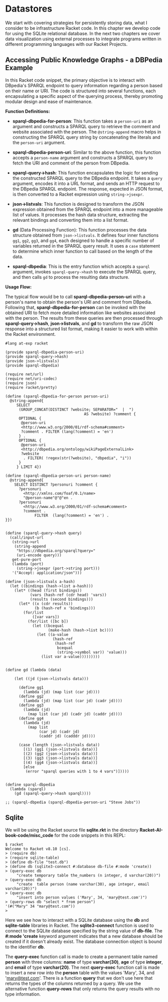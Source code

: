 # Datastores

We start with covering strategies for persistently storing data, what I consider to be infrastructure Racket code. In this chapter we develop code for using the SQLite relational database. In the next two chapters we cover data visualization using external processes to integrate programs written in different programming languages with our Racket Projects.


## Accessing Public Knowledge Graphs - a DBPedia Example

In this Racket code snippet, the primary objective is to interact with DBpedia's SPARQL endpoint to query information regarding a person based on their name or URI. The code is structured into several functions, each encapsulating a specific aspect of the querying process, thereby promoting modular design and ease of maintenance.

**Function Definitions:**

- **sparql-dbpedia-for-person**: This function takes a `person-uri` as an argument and constructs a SPARQL query to retrieve the comment and website associated with the person. The `@string-append` macro helps in constructing the SPARQL query string by concatenating the literals and the `person-uri` argument.

- **sparql-dbpedia-person-uri**: Similar to the above function, this function accepts a `person-name` argument and constructs a SPARQL query to fetch the URI and comment of the person from DBpedia.

- **sparql-query->hash**: This function encapsulates the logic for sending the constructed SPARQL query to the DBpedia endpoint. It takes a `query` argument, encodes it into a URL format, and sends an HTTP request to the DBpedia SPARQL endpoint. The response, expected in JSON format, is then converted to a Racket expression using `string->jsexpr`.

- **json->listvals**: This function is designed to transform the JSON expression obtained from the SPARQL endpoint into a more manageable list of values. It processes the hash data structure, extracting the relevant bindings and converting them into a list format.

- **gd** (Data Processing Function): This function processes the data structure obtained from `json->listvals`. It defines four inner functions `gg1`, `gg2`, `gg3`, and `gg4`, each designed to handle a specific number of variables returned in the SPARQL query result. It uses a `case` statement to determine which inner function to call based on the length of the data.

- **sparql-dbpedia**: This is the entry function which accepts a `sparql` argument, invokes `sparql-query->hash` to execute the SPARQL query, and then calls `gd` to process the resulting data structure.

**Usage Flow:**

The typical flow would be to call **sparql-dbpedia-person-uri** with a person's name to obtain the person's URI and comment from DBpedia. Following that, **sparql-dbpedia-for-person** can be invoked with the obtained URI to fetch more detailed information like websites associated with the person. The results from these queries are then processed through **sparql-query->hash**, **json->listvals**, and **gd** to transform the raw JSON response into a structured list format, making it easier to work with within the Racket environment.


```racket
#lang at-exp racket

(provide sparql-dbpedia-person-uri)
(provide sparql-query->hash)
(provide json->listvals)
(provide sparql-dbpedia)

(require net/url)
(require net/uri-codec)
(require json)
(require racket/pretty)

(define (sparql-dbpedia-for-person person-uri)
  @string-append{
     SELECT
      (GROUP_CONCAT(DISTINCT ?website; SEPARATOR="  |  ")
                                   AS ?website) ?comment {
      OPTIONAL {
       @person-uri
       <http://www.w3.org/2000/01/rdf-schema#comment>
       ?comment . FILTER (lang(?comment) = 'en')
      } .
      OPTIONAL {
       @person-uri
       <http://dbpedia.org/ontology/wikiPageExternalLink>
       ?website
        . FILTER( !regex(str(?website), "dbpedia", "i"))
      }
     } LIMIT 4})

(define (sparql-dbpedia-person-uri person-name)
  @string-append{
    SELECT DISTINCT ?personuri ?comment {
      ?personuri
        <http://xmlns.com/foaf/0.1/name>
        "@person-name"@"@"en .
      ?personuri
        <http://www.w3.org/2000/01/rdf-schema#comment>
        ?comment .
             FILTER  (lang(?comment) = 'en') .
}})


(define (sparql-query->hash query)
  (call/input-url
   (string->url
    (string-append
     "https://dbpedia.org/sparql?query="
     (uri-encode query)))
   get-pure-port
   (lambda (port)
     (string->jsexpr (port->string port)))
   '("Accept: application/json")))

(define (json->listvals a-hash)
  (let ((bindings (hash->list a-hash)))
    (let* ((head (first bindings))
           (vars (hash-ref (cdr head) 'vars))
           (results (second bindings)))
      (let* ((x (cdr results))
             (b (hash-ref x 'bindings)))
        (for/list
            ([var vars])
          (for/list ([bc b])
            (let ((bcequal
                   (make-hash (hash->list bc))))
              (let ((a-value
                     (hash-ref
                      (hash-ref
                       bcequal
                       (string->symbol var)) 'value)))
                (list var a-value)))))))))


(define gd (lambda (data)

    (let ((jd (json->listvals data)))

      (define gg1
        (lambda (jd) (map list (car jd))))
      (define gg2
        (lambda (jd) (map list (car jd) (cadr jd))))
      (define gg3
        (lambda (jd)
          (map list (car jd) (cadr jd) (caddr jd))))
      (define gg4
        (lambda (jd)
          (map list
               (car jd) (cadr jd)
               (caddr jd) (cadddr jd))))

      (case (length (json->listvals data))
        [(1) (gg1 (json->listvals data))]
        [(2) (gg2 (json->listvals data))]
        [(3) (gg3 (json->listvals data))]
        [(4) (gg4 (json->listvals data))]
        [else
         (error "sparql queries with 1 to 4 vars")]))))


(define sparql-dbpedia
  (lambda (sparql)
    (gd (sparql-query->hash sparql))))

;; (sparql-dbpedia (sparql-dbpedia-person-uri "Steve Jobs"))
```

## Sqlite

We will be using the Racket source file **sqlite.rkt** in the directory **Racket-AI-book-code/misc_code** for the code snippets in this REPL:

```racket
$ racket
Welcome to Racket v8.10 [cs].
> (require db)
> (require sqlite-table)
> (define db-file "test.db")
> (define db (sqlite3-connect #:database db-file #:mode 'create))
> (query-exec db
     "create temporary table the_numbers (n integer, d varchar(20))")
> (query-exec db
     "create  table person (name varchar(30), age integer, email varchar(20))")
> (query-exec db
     "insert into person values ('Mary', 34, 'mary@test.com')")
> (query-rows db "select * from person")
'(#("Mary" 34 "mary@test.com"))
> 
```

Here we see how to interact with a SQLite database using the **db** and **sqlite-table** libraries in Racket. The **sqlite3-connect** function is used to connect to the SQLite database specified by the string value of **db-file**. The **#:mode 'create** keyword argument indicates that a new database should be created if it doesn't already exist. The database connection object is bound to the identifier **db**. 

The **query-exec** function call is made to create a permanent table named **person** with three columns: **name** of type **varchar(30)**, **age** of type **integer**, and **email** of type **varchar(20)**. The next **query-exec** function call is made to insert a new row into the **person** table with the values 'Mary', 34, and 'mary@test.com'. There is a function **query** that we don't use here that returns the types of the columns returned by a query. We use the alternative function **query-rows** that only returns the query results with no type information.




